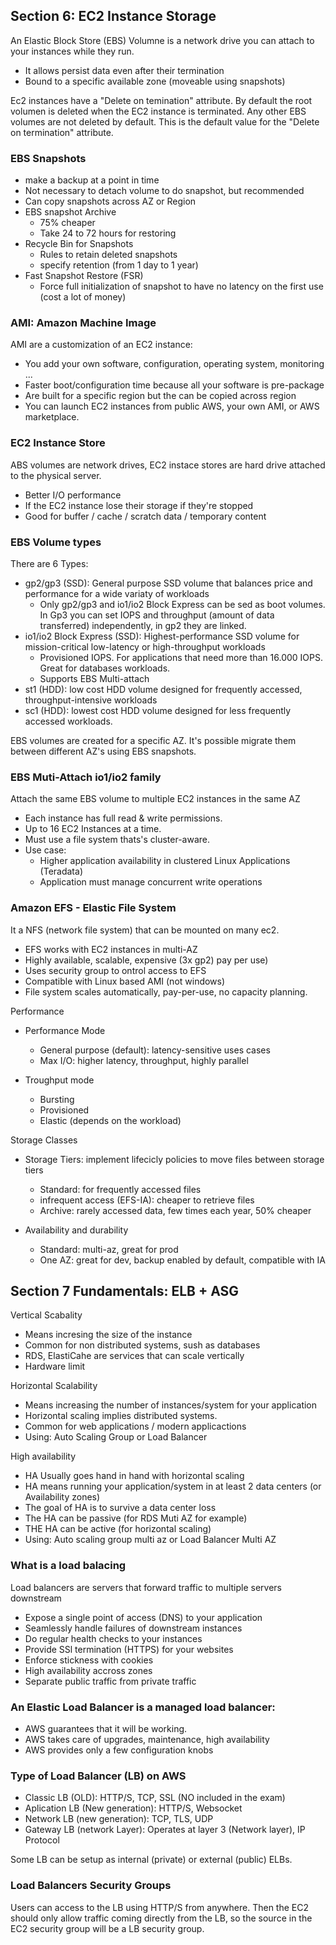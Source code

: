 ## Section 6: EC2 Instance Storage

An Elastic Block Store (EBS) Volumne is a network drive you can attach to your instances while they run.
- It allows persist data even after their termination
- Bound to a specific available zone (moveable using snapshots)

Ec2 instances have a "Delete on temination" attribute. By default the root volumen is deleted when the EC2 instance is terminated. Any other EBS volumes are not deleted by default. This is the default value for the "Delete on termination" attribute.

### EBS Snapshots
- make a backup at a point in time
- Not necessary to detach volume to do snapshot, but recommended
- Can copy snapshots across AZ or Region
- EBS snapshot Archive
  - 75% cheaper
  - Take 24 to 72 hours for restoring
- Recycle Bin for Snapshots
  - Rules to retain deleted snapshots
  - specify retention (from 1 day to 1 year)
- Fast Snapshot Restore (FSR)
  - Force full initialization of snapshot to have no latency on the first use (cost a lot of money)

### AMI: Amazon Machine Image

AMI are a customization of an EC2 instance:
- You add your own software, configuration, operating system, monitoring ...
- Faster boot/configuration time because all your software is pre-package
- Are built for a specific region but the can be copied across region
- You can launch EC2 instances from public AWS, your own AMI, or AWS marketplace.

### EC2 Instance Store

ABS volumes are network drives, EC2 instace stores are hard drive attached to the physical server.
- Better I/O performance
- If the EC2 instance lose their storage if they're stopped
- Good for buffer / cache / scratch data / temporary content

### EBS Volume types

There are 6 Types:
- gp2/gp3 (SSD): General purpose SSD volume that balances price and performance for a wide variaty of workloads
  - Only gp2/gp3 and io1/io2 Block Express can be sed as boot volumes. In Gp3 you can set IOPS and throughput (amount of data transferred) independently, in gp2 they are linked.
- io1/io2 Block Express (SSD): Highest-performance SSD volume for mission-critical low-latency or high-throughput workloads
  - Provisioned IOPS. For applications that need more than 16.000 IOPS. Great for databases workloads.
  - Supports EBS Multi-attach
- st1 (HDD): low cost HDD volume designed for frequently accessed, throughput-intensive workloads
- sc1 (HDD): lowest cost HDD volume designed for less frequently accessed workloads.

EBS volumes are created for a specific AZ. It's possible migrate them between different AZ's using EBS snapshots.

### EBS Muti-Attach io1/io2 family

Attach the same EBS volume to multiple EC2 instances in the same AZ

- Each instance has full read & write permissions.
- Up to 16 EC2 Instances at a time.
- Must use a file system thats's cluster-aware.
- Use case:
  - Higher application availability in clustered Linux Applications (Teradata)
  - Application must manage concurrent write operations
 
### Amazon EFS - Elastic File System

It a NFS (network file system) that can be mounted on many ec2.
- EFS works with EC2 instances in multi-AZ
- Highly available, scalable, expensive (3x gp2) pay per use)
- Uses security group to ontrol access to EFS
- Compatible with Linux based AMI (not windows)
- File system scales automatically, pay-per-use, no capacity planning.

Performance
- Performance Mode
  - General purpose (default): latency-sensitive uses cases
  - Max I/O: higher latency, throughput, highly parallel

- Troughput mode
  - Bursting
  - Provisioned
  - Elastic (depends on the workload)

Storage Classes
- Storage Tiers: implement lifecicly policies to move files between storage tiers
  - Standard: for frequently accessed files
  - infrequent access (EFS-IA): cheaper to retrieve files
  - Archive: rarely accessed data, few times each year, 50% cheaper

- Availability and durability
  - Standard: multi-az, great for prod
  - One AZ: great for dev, backup enabled by default, compatible with IA

## Section 7 Fundamentals: ELB + ASG

Vertical Scabality
- Means incresing the size of the instance
- Common for non distributed systems, sush as databases
- RDS, ElastiCahe are services that can scale vertically
- Hardware limit

Horizontal Scalability
- Means increasing the number of instances/system for your application
- Horizontal scaling implies distributed systems.
- Common for web applications / modern applicactions
- Using: Auto Scaling Group or Load Balancer

High availability
- HA Usually goes hand in hand with horizontal scaling
- HA means running your application/system in at least 2 data centers (or Availability zones)
- The goal of HA is to survive a data center loss
- The HA can be passive (for RDS Muti AZ for example)
- THE HA can be active (for horizontal scaling)
- Using: Auto scaling group multi az or Load Balancer Multi AZ

### What is a load balacing

Load balancers are servers that forward traffic to multiple servers downstream

- Expose a single point of access (DNS) to your application
- Seamlessly handle failures of downstream instances
- Do regular health checks to your instances
- Provide SSl termination (HTTPS) for your websites
- Enforce stickness with cookies
- High availability accross zones
- Separate public traffic from private traffic

### An Elastic Load Balancer is a managed load balancer:
- AWS guarantees that it will be working.
- AWS takes care of upgrades, maintenance, high availability
- AWS provides only a few configuration knobs

### Type of Load Balancer (LB) on AWS
- Classic LB (OLD): HTTP/S, TCP, SSL (NO included in the exam)
- Aplication LB (New generation): HTTP/S, Websocket
- Network LB (new generation): TCP, TLS, UDP
- Gateway LB (network Layer): Operates at layer 3 (Network layer), IP Protocol

Some LB can be setup as internal (private) or external (public) ELBs.

### Load Balancers Security Groups

Users can access to the LB using HTTP/S from anywhere. Then the EC2 should only allow traffic coming directly from the LB, so the source in the EC2 security group will be a LB security group.


  


